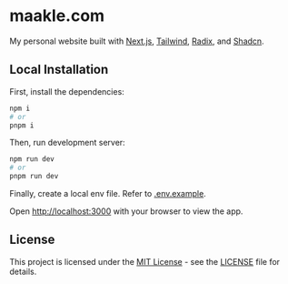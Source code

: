 # maakle.com

My personal website built with [Next.js](https://nextjs.org/), [Tailwind](https://tailwindcss.org/), [Radix](https://www.radix-ui.com/), and [Shadcn](https://ui.shadcn.com/).

## Local Installation

First, install the dependencies:

```bash
npm i
# or
pnpm i
```

Then, run development server:

```bash
npm run dev
# or
pnpm run dev
```

Finally, create a local env file. Refer to [.env.example](./.env.example).

Open [http://localhost:3000](http://localhost:3000) with your browser to view the app.

## License

This project is licensed under the [MIT License](https://opensource.org/licenses/MIT) - see the [LICENSE](LICENSE) file for details.
